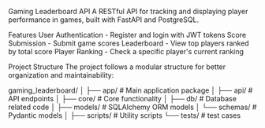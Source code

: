 Gaming Leaderboard API
A RESTful API for tracking and displaying player performance in games, built with FastAPI and PostgreSQL.

Features
User Authentication - Register and login with JWT tokens
Score Submission - Submit game scores
Leaderboard - View top players ranked by total score
Player Ranking - Check a specific player's current ranking

Project Structure
The project follows a modular structure for better organization and maintainability:

gaming_leaderboard/
│
├── app/                              # Main application package
│   ├── api/                          # API endpoints
│   ├── core/                         # Core functionality
│   ├── db/                           # Database related code
│   ├── models/                       # SQLAlchemy ORM models
│   └── schemas/                      # Pydantic models
│
├── scripts/                          # Utility scripts
└── tests/                            # test cases